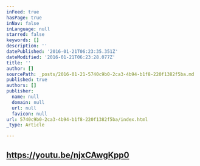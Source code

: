 ```yaml
---
inFeed: true
hasPage: true
inNav: false
inLanguage: null
starred: false
keywords: []
description: ''
datePublished: '2016-01-21T06:23:35.351Z'
dateModified: '2016-01-21T06:23:28.077Z'
title: ''
author: []
sourcePath: _posts/2016-01-21-5740c9b0-2ca3-4b94-b1f8-220f1382f5ba.md
published: true
authors: []
publisher:
  name: null
  domain: null
  url: null
  favicon: null
url: 5740c9b0-2ca3-4b94-b1f8-220f1382f5ba/index.html
_type: Article

---
```

## https://youtu.be/njxCAwgKpp0